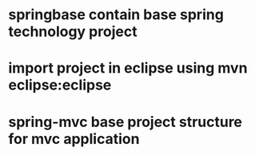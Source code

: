 # springbase contain base spring technology project
# import project in eclipse using mvn eclipse:eclipse
# spring-mvc base project structure for mvc application
